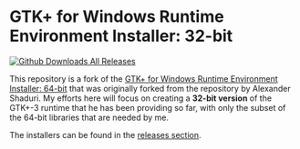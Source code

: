 GTK+ for Windows Runtime Environment Installer: 32-bit
======================================================

[![Github Downloads All Releases](https://img.shields.io/github/downloads/meigir/GTK-for-Windows-Runtime-Environment-Installer-32/total.svg)](https://github.com/miegir/GTK-for-Windows-Runtime-Environment-Installer-32/releases)

This repository is a fork of the  [GTK+ for Windows Runtime Environment Installer: 64-bit](https://github.com/tschoonj/GTK-for-Windows-Runtime-Environment-Installer) that was originally forked from the repository by Alexander Shaduri.
My efforts here will focus on creating a **32-bit version** of the GTK+-3 runtime that he has been providing so far, with only the subset of the 64-bit libraries that are needed by me.

The installers can be found in the [releases section](https://github.com/miegir/GTK-for-Windows-Runtime-Environment-Installer-32/releases).
